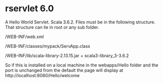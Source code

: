 # rservlet 6.0
A Hello World Servlet. Scala 3.6.2. Files must be in the following structure. That structure can lie in root or any sub folder.

/WEB-INF/web.xml

/WEB-INF/classes/mypack/ServApp.class

/WEB-INF/lib/scala-library-2.13.15.jar + scala3-library_3-3.6.2

So if this is installed on a local machine in the webapps/Hello folder and the port is unchanged from the default the page will display at
http://localhost:8080/Hello/welcome
